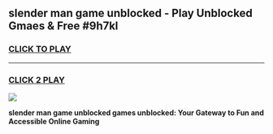 
## slender man game unblocked - Play Unblocked Gmaes & Free #9h7kl
<h3>
<a href="https://news.freeplayer.one?title=slender_man_game_unblocked&ref=24F">CLICK TO PLAY</a></h3>
<hr>

<h3>
<a href="https://news.freeplayer.one?title=slender_man_game_unblocked&ref=24F">CLICK 2 PLAY</a>
  
</h3>

<a href="https://news.freeplayer.one?title=slender_man_game_unblocked&ref=24F/"><img src="https://clearcache.store/games.png"></a>


**slender man game unblocked games unblocked: Your Gateway to Fun and Accessible Online Gaming**
